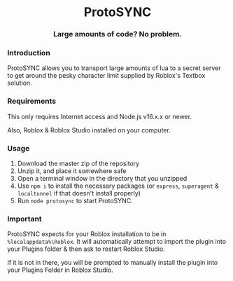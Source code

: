 <h1 align="center">
  ProtoSYNC
</h1>
<h3 align="center"> Large amounts of code? No problem. </h3>

### Introduction
ProtoSYNC allows you to transport large amounts of lua to a secret server to get around the pesky character limit supplied by Roblox's Textbox solution.

### Requirements
This only requires Internet access and Node.js v16.x.x or newer.

Also, Roblox & Roblox Studio installed on your computer.

### Usage

1. Download the master zip of the repository
2. Unzip it, and place it somewhere safe
3. Open a terminal window in the directory that you unzipped
4. Use `npm i` to install the necessary packages (or `express`, `superagent` & `localtunnel` if that doesn't install properly)
5. Run `node protosync` to start ProtoSYNC.

### Important
ProtoSYNC expects for your Roblox installation to be in `%localappdata%\Roblox`. It will automatically attempt to import the plugin into your Plugins folder & then ask to restart Roblox Studio.

If it is not in there, you will be prompted to manually install the plugin into your Plugins Folder in Roblox Studio.
